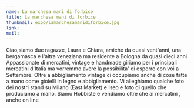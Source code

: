 ```yaml
---
name: La marchesa mani di forbice
title: La marchesa mani di forbice
thumbnail: expo/lamarchesamanidiforbice.jpg
link: 
mail:
---
```


Ciao,siamo due ragazze, Laura e Chiara, amiche da quasi vent'anni, una bergamasca e  l'altra veneziana ma residente a Bologna da quasi dieci anni. 
Appassionate di mercatini, vintage e handmade giriamo per i principali mercatini d'Italia ma vorremmo avere la possibilita' di esporre con voi a Settembre. Oltre   a abbigliamento vintage ci occupiamo anche di cose fatte a mano come gioielli in legno e abbigliamento.
Vi alleghiamo qualche foto dei nostri stand su Milano (East Market) e Iseo e foto di quello che produciamo a mano. Siamo Hobbiste e vendiamo oltre che ai mercatini , anche on line


